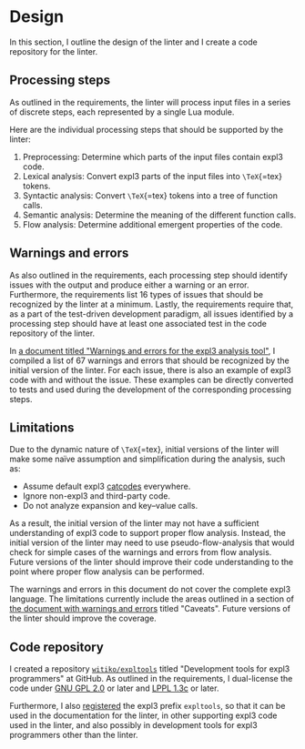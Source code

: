 # Design

In this section, I outline the design of the linter and I create a code
repository for the linter.

## Processing steps

As outlined in the requirements, the linter will process input files in a
series of discrete steps, each represented by a single Lua module.

Here are the individual processing steps that should be supported by the linter:

1. Preprocessing: Determine which parts of the input files contain expl3 code.
2. Lexical analysis: Convert expl3 parts of the input files into `\TeX`{=tex} tokens.
3. Syntactic analysis: Convert `\TeX`{=tex} tokens into a tree of function calls.
4. Semantic analysis: Determine the meaning of the different function calls.
5. Flow analysis: Determine additional emergent properties of the code.

## Warnings and errors

As also outlined in the requirements, each processing step should identify
issues with the output and produce either a warning or an error. Furthermore,
the requirements list 16 types of issues that should be recognized by the linter
at a minimum. Lastly, the requirements require that, as a part of the
test-driven development paradigm, all issues identified by a processing step
should have at least one associated test in the code repository of the linter.

In [a document titled "Warnings and errors for the expl3 analysis tool"][6],
I compiled a list of 67 warnings and errors that should be recognized by the
initial version of the linter. For each issue, there is also an example of
expl3 code with and without the issue. These examples can be directly converted
to tests and used during the development of the corresponding processing steps.

## Limitations

Due to the dynamic nature of `\TeX`{=tex}, initial versions of the linter will make some
naïve assumption and simplification during the analysis, such as:

- Assume default expl3 [catcodes][8] everywhere.
- Ignore non-expl3 and third-party code.
- Do not analyze expansion and key–value calls.

As a result, the initial version of the linter may not have a sufficient
understanding of expl3 code to support proper flow analysis. Instead, the
initial version of the linter may need to use pseudo-flow-analysis that would
check for simple cases of the warnings and errors from flow analysis. Future
versions of the linter should improve their code understanding to the point
where proper flow analysis can be performed.

The warnings and errors in this document do not cover the complete expl3
language. The limitations currently include the areas outlined in a section
of [the document with warnings and errors][6] titled "Caveats". Future versions
of the linter should improve the coverage.

## Code repository

I created a repository [`witiko/expltools`][3] titled "Development tools for
expl3 programmers" at GitHub. As outlined in the requirements, I dual-license the code under [GNU GPL 2.0][10] or later and [LPPL 1.3c][11] or later.

Furthermore, I also [registered][7] the expl3 prefix `expltools`, so that it
can be used in the documentation for the linter, in other supporting expl3 code
used in the linter, and also possibly in development tools for expl3
programmers other than the linter.

 [1]: /Expl3-Linter-2
 [2]: /Expl3-Linter-3
 [3]: https://github.com/Witiko/expltools
 [4]: https://github.com/astoff/digestif/blob/7962d25/digestif/Parser.lua
 [5]: https://ctan.org/pkg/digestif
 [6]: https://github.com/Witiko/expltools/releases/download/2024-09-06/warnings-and-errors.pdf
 [7]: https://github.com/latex3/latex3/pull/1556
 [8]: https://en.wikibooks.org/wiki/TeX/catcode
 [9]: /Expl3-Linter-2#license-terms
 [10]: https://www.gnu.org/licenses/old-licenses/gpl-2.0.html
 [11]: https://www.latex-project.org/lppl/lppl-1-3c/